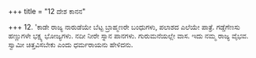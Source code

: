 +++
title = "12 ದೇಶ ಕಾನನ"

+++
12. 'ಕಾಡೇ ರಾಜ್ಯ ನಾರುಡೆಯೇ ಬೆಟ್ಟ ಬ್ರಾಹ್ಮಣರೇ ಬಂಧುಗಳು, ಪಲಾಶದ ಎಲೆಯೇ ಪಾತ್ರೆ. ಗಡ್ಡೆಗೆಣಸು ಹಣ್ಣುಗಳೇ ಭಕ್ಷ್ಯ ಭೋಜ್ಯಗಳು. ನದೀ ನೀರೇ ಸ್ನಾನ ಪಾನಗಳು. ಗುರುಮನೆಯಲ್ಲೇ ವಾಸ. ಇದು ನಮ್ಮ ರಾಜ್ಯ ವೈಭವ. ಸ್ವಾಮೀ ಚಿತ್ತವಿಸಬೇಕು ಎಂದು ಧರ್ಮರಾಯನು ಹೇಳಿದನು.